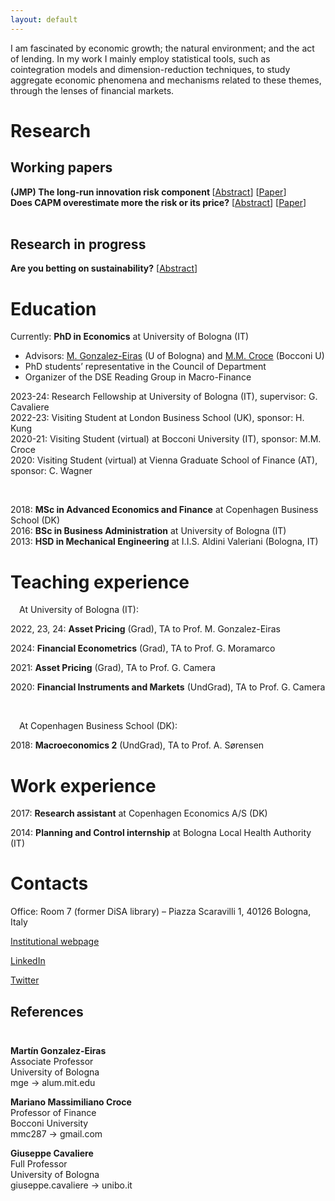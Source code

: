 ```yaml
---
layout: default
---
```


<!-- > Welcome! 
>  -->

I am fascinated by economic growth; the natural environment; and the act of lending. In my work I mainly employ statistical tools, such as cointegration models and dimension-reduction techniques, to study aggregate economic phenomena and mechanisms related to these themes, through the lenses of financial markets.



# Research


## Working papers

<!-- style="text-align: center; margin-block: 10px;" -->
<div class="paper_entry"> <strong>(JMP) The long-run innovation risk component </strong> [<a href="#" class="toggleLink">Abstract</a>] [<a href="https://github.com/ffabio-econ/ffabio-econ.github.io/raw/main/assets/docs/franceschini-rdlrr.pdf">Paper</a>] 
<p class="abstracttxt" style="display: none;"> This paper provides evidence that aggregate Research and Development (R&D) investment drives a persistent component in productivity growth and that this embodies a risk priced in financial markets. In a semi-endogenous growth model, this component is identified by the R&D in excess of equilibrium levels and can be approximated by the Error Correction Term in the cointegration between R&D and Total Factor Productivity. Empirically, the component results being well defined and it satisfies all key theoretical predictions: it exhibits appropriate persistency, it forecasts productivity growth, and it is associated with a cross-sectional risk premium. </p>
 </div>


<div class="paper_entry"><strong> Does CAPM overestimate more the risk or its price?</strong> [<a href="#" class="toggleLink">Abstract</a>] [<a href="https://github.com/ffabio-econ/ffabio-econ.github.io/raw/main/assets/docs/franceschini-lra.pdf">Paper</a>]
<p class="abstracttxt" style="display: none;"> CAPM is known to empirically underestimate expected returns of low-risk assets and overestimate those with high risk. This paper studies how risks omission and funding tightness jointly contribute to explaining this anomaly, with the former affecting the definition of assets’ riskiness and the latter affecting how risk is remunerated. Theoretically, the two effects are shown to counteract each other. Empirically, the spread related to binding leverage constraints is found to be significant at 2% yearly. Nonetheless, average returns of portfolios that exploit this anomaly are found to mostly reflect omitted risks, contrasting how they have been used in previous analysis. </p> 
</div>

<br>

## Research in progress 

<div class="paper_entry"><strong>Are you betting on sustainability?</strong> [<a href="#" class="toggleLink">Abstract</a>]
<p class="abstracttxt" style="display: none;"> When sustainability of assets is appreciated, its effect on discount rates does not only depend on the sustainability of the asset priced, but it is intrinsically mediated by the risk profile of the asset. This has implications for the assessment of the sustainability-related spread and for hedging shocks to sustainability concern. Specifically, (1) long-short portfolios of assets sorted on sustainability can average returns with a sign unrelated to the actual sustainability spread and, consequently, (2) the effectiveness of more sustainable assets in hedging changes to sustainability concerns depends on their ‘sustainability intensity’ and their risk <i>jointly</i>. Estimations employing the Refinitiv ESG scores for US stocks shows a weak sustainability premium, whose significance, importantly, diverges from that of average return of a plain long-short portfolio. </p> 
</div>

# Education

Currently:  **PhD in Economics** at <span class = "locit">University of Bologna</span> (IT)
* Advisors: [M. Gonzalez-Eiras](https://sites.google.com/view/mgeiras/inicio) (U of Bologna) and [M.M. Croce](https://sites.google.com/view/mmcroce/home) (Bocconi U)
* PhD students’ representative in the Council of Department
* Organizer of the DSE Reading Group in Macro-Finance

2023-24: Research Fellowship at <span class = "locit">University of Bologna</span> (IT), supervisor: G. Cavaliere <br>
2022-23: Visiting Student at <span class = "locit">London Business School</span> (UK), sponsor: H. Kung <br>
2020-21: Visiting Student (virtual) at <span class = "locit">Bocconi University</span> (IT), sponsor: M.M. Croce <br>
2020: Visiting Student (virtual) at <span class = "locit">Vienna Graduate School of Finance</span> (AT), sponsor: C. Wagner <br>

<br>

2018: **MSc in Advanced Economics and Finance** at <span class = "locit">Copenhagen Business School</span> (DK) <br>
2016: **BSc in Business Administration** at <span class = "locit">University of Bologna</span> (IT) <br>
2013: **HSD in Mechanical Engineering** at <span class = "locit">I.I.S. Aldini Valeriani</span> (Bologna, IT) <br>




# Teaching experience
&emsp;At <span class = "locit">University of Bologna</span> (IT):

2022, 23, 24: **Asset Pricing** (Grad), TA to Prof. M. Gonzalez-Eiras

2024: **Financial Econometrics** (Grad), TA to Prof. G. Moramarco

2021: **Asset Pricing** (Grad), TA to Prof. G. Camera

2020: **Financial Instruments and Markets** (UndGrad), TA to Prof. G. Camera

<br>

&emsp;At <span class = "locit">Copenhagen Business School</span> (DK):

2018: **Macroeconomics 2** (UndGrad), TA to Prof. A. Sørensen

# Work experience
2017: **Research assistant** at <span class = "locit">Copenhagen Economics A/S</span> (DK) 

2014: **Planning and Control internship** at <span class = "locit">Bologna Local Health Authority</span> (IT) 


# Contacts
Office: Room 7 (former DiSA library) – Piazza Scaravilli 1, 40126 Bologna, Italy <br>

<!-- [SSRN Author page](https://papers.ssrn.com/sol3/cf_dev/AbsByAuth.cfm?per_id=2836171) <br> -->
[Institutional webpage](https://www.unibo.it/sitoweb/f.franceschini/en) <br>

[LinkedIn](https://www.linkedin.com/in/f-fabio/?locale=en_US) <br>

[Twitter](https://twitter.com/FFabio_econ) <br>


## References


<div class="three-columns" style="padding-block:10px">
    <p><strong>Martín Gonzalez-Eiras</strong><br>Associate Professor<br>University of Bologna<br><span class="addrtxt">mge -> alum.mit.edu</span></p>
    <p><strong>Mariano Massimiliano Croce</strong><br>Professor of Finance<br>Bocconi University<br> <span class="addrtxt">mmc287 -> gmail.com</span></p>
    <p><strong>Giuseppe Cavaliere</strong><br>Full Professor<br>University of Bologna<br> <span class="addrtxt">giuseppe.cavaliere -> unibo.it</span></p>
</div>


<!-- [~~another page~~](./another-page.html). -->

<!-- | head1        | head two          | three |
|:-------------|:------------------|:------|
| ok           | good swedish fish | nice  |
| out of stock | good and plenty   | nice  |
| ok           | good `oreos`      | hmm   |
| ok           | good `zoute` drop | yumm  | -->

<!-- <img style="margin-left: auto;margin-right: auto;"  src="/assets/img/oibafox.png" alt="oibafox" /> -->




<!-- <dl>
<dt>Name</dt>
<dd>Godzilla</dd>
<dt>Born</dt>
<dd>1952</dd>
<dt>Birthplace</dt>
<dd>Japan</dd>
<dt>Color</dt>
<dd>Green</dd>
</dl> -->


<!-- ```
The final element.
``` -->
